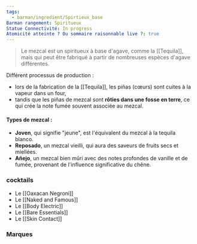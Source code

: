 ```yaml
---
tags:
  - barman/ingredient/Spirtieux_base
Barman rangement: Spiritueux
Statue Connectivité: In progress
Atomicité atteinte ? Ou sommaire raisonnable live ?: true
---
```

> Le mezcal est un spiritueux à base d'agave, comme la [[Tequila]], mais qui peut être fabriqué à partir de nombreuses espèces d'agave différentes. 

Différent processus de production :
- lors de la fabrication de la [[Tequila]], les piñas (cœurs) sont cuites à la vapeur dans un four, 
- tandis que les piñas de mezcal sont **rôties dans une fosse en terre**, ce qui crée la note fumée souvent associée au mezcal.

#### Types de mezcal :
- **Joven**, qui signifie "jeune", est l'équivalent du mezcal à la tequila blanco.
- **Reposado**, un mezcal vieilli, qui aura des saveurs de fruits secs et miellées.
- **Añejo**, un mezcal bien mûri avec des notes profondes de vanille et de fumée, provenant de l'influence significative du chêne.

### cocktails
- Le [[Oaxacan Negroni]]
- Le [[Naked and Famous]]
- Le [[Body Electric]]
- Le [[Bare Essentials]]
- Le [[Skin Contact]]



### Marques